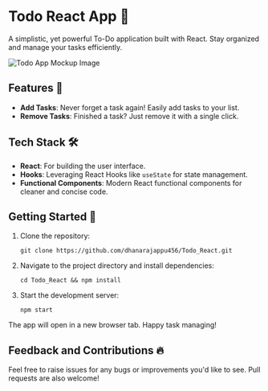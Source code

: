 


# Todo React App 📝

A simplistic, yet powerful To-Do application built with React. Stay organized and manage your tasks efficiently.

![Todo App Mockup Image](https://www.google.com/url?sa=i&url=https%3A%2F%2Fwww.pngitem.com%2Fmiddle%2FiRwRomm_do-todo-list-icon-hd-png-download%2F&psig=AOvVaw1GjPHSg5hbhTr4WWrq-iaz&ust=1694852763098000&source=images&cd=vfe&opi=89978449&ved=0CBAQjRxqFwoTCPjms4eYrIEDFQAAAAAdAAAAABAJ)

## Features 🌟

- **Add Tasks**: Never forget a task again! Easily add tasks to your list.
- **Remove Tasks**: Finished a task? Just remove it with a single click.

## Tech Stack 🛠️

- **React**: For building the user interface.
- **Hooks**: Leveraging React Hooks like `useState` for state management.
- **Functional Components**: Modern React functional components for cleaner and concise code.

## Getting Started 🚀

1. Clone the repository:
   ```
   git clone https://github.com/dhanarajappu456/Todo_React.git
   ```
2. Navigate to the project directory and install dependencies:
   ```
   cd Todo_React && npm install
   ```
3. Start the development server:
   ```
   npm start
   ```

The app will open in a new browser tab. Happy task managing!

## Feedback and Contributions 🔥

Feel free to raise issues for any bugs or improvements you'd like to see. Pull requests are also welcome!


